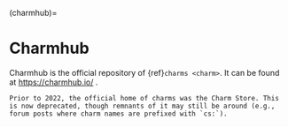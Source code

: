 (charmhub)=
# Charmhub

Charmhub is the official repository of {ref}`charms <charm>`. It can be found at https://charmhub.io/ .


```{note}
Prior to 2022, the official home of charms was the Charm Store. This is now deprecated, though remnants of it may still be around (e.g., forum posts where charm names are prefixed with `cs:`).
```
